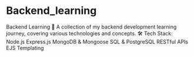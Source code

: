 # Backend_learning
Backend Learning 🚀 A collection of my backend development learning journey, covering various technologies and concepts.
🛠 Tech Stack:
Node.js
Express.js
MongoDB & Mongoose
SQL & PostgreSQL
RESTful APIs
EJS Templating
